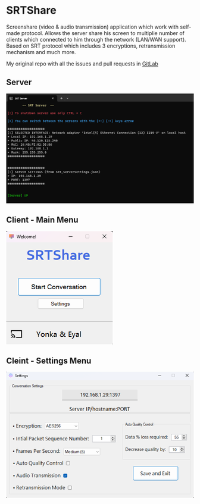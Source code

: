 # SRTShare
Screenshare (video & audio transmission) application which work with self-made protocol. 
Allows the server share his screen to multiplie number of clients which connected to him through the network (LAN/WAN support).
Based on SRT protocol which includes 3 encryptions, retransmission mechanism and much more.

My original repo with all the issues and pull requests in [GitLab](https://gitlab.com/yonka2019/krayot-801-srtshare/-/tree/main)

## Server
![Console screenshot](https://github.com/yonka2019/SRTShare/blob/main/Screenshots/Server.png)

## Client - Main Menu
![Main menu screenshot](https://github.com/yonka2019/SRTShare/blob/main/Screenshots/MainMenu.png)

## Cleint - Settings Menu
![Settings sceenshot](https://github.com/yonka2019/SRTShare/blob/main/Screenshots/SettingsMenu.png)
